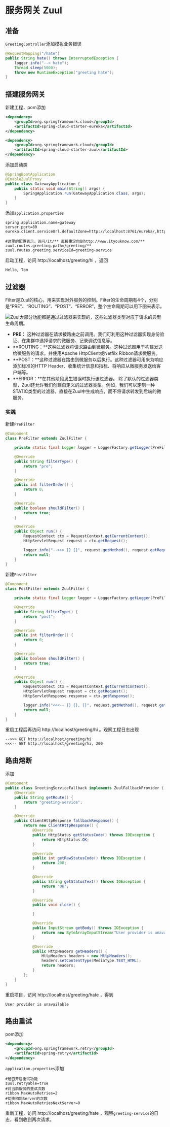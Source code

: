 # 服务网关 Zuul

## 准备

`GreetingController`添加模拟业务错误

```java
@RequestMapping("/hate")
public String hate() throws InterruptedException {
    logger.info("--> hate");
    Thread.sleep(5000);
    throw new RuntimeException("greeting hate");
}
```

## 搭建服务网关

新建工程，pom添加

```xml
<dependency>
    <groupId>org.springframework.cloud</groupId>
    <artifactId>spring-cloud-starter-eureka</artifactId>
</dependency>

<dependency>
	<groupId>org.springframework.cloud</groupId>
	<artifactId>spring-cloud-starter-zuul</artifactId>
</dependency>
```

添加启动类

```java
@SpringBootApplication
@EnableZuulProxy
public class GatewayApplication {
    public static void main(String[] args) {
        SpringApplication.run(GatewayApplication.class, args);
    }
}
```

添加`application.properties`

```properties
spring.application.name=gateway
server.port=80
eureka.client.serviceUrl.defaultZone=http://localhost:8761/eureka/,http://localhost:8762/eureka/

#这里的配置表示，访问/it/** 直接重定向到http://www.ityouknow.com/**
zuul.routes.greeting.path=/greeting/**
zuul.routes.greeting.serviceId=greeting-service
```

启动工程，访问 http://localhost/greeting/hi ，返回

```
Hello, Tom
```

## 过滤器

Filter是Zuul的核心，用来实现对外服务的控制。Filter的生命周期有4个，分别是“PRE”、“ROUTING”、“POST”、“ERROR”，整个生命周期可以用下图来表示。

![](http://www.ityouknow.com/assets/images/2018/springcloud/zuul-core.png)Zuul大部分功能都是通过过滤器来实现的，这些过滤器类型对应于请求的典型生命周期。

- **PRE：** 这种过滤器在请求被路由之前调用。我们可利用这种过滤器实现身份验证、在集群中选择请求的微服务、记录调试信息等。
- **ROUTING：**这种过滤器将请求路由到微服务。这种过滤器用于构建发送给微服务的请求，并使用Apache HttpClient或Netfilx Ribbon请求微服务。
- **POST：**这种过滤器在路由到微服务以后执行。这种过滤器可用来为响应添加标准的HTTP Header、收集统计信息和指标、将响应从微服务发送给客户端等。
- **ERROR：**在其他阶段发生错误时执行该过滤器。 除了默认的过滤器类型，Zuul还允许我们创建自定义的过滤器类型。例如，我们可以定制一种STATIC类型的过滤器，直接在Zuul中生成响应，而不将请求转发到后端的微服务。

### 实践

新建`PreFilter`

```java
@Component
class PreFilter extends ZuulFilter {

    private static final Logger logger = LoggerFactory.getLogger(PreFilter.class);

    @Override
    public String filterType() {
        return "pre";
    }

    @Override
    public int filterOrder() {
        return 0;
    }

    @Override
    public boolean shouldFilter() {
        return true;
    }

    @Override
    public Object run() {
        RequestContext ctx = RequestContext.getCurrentContext();
        HttpServletRequest request = ctx.getRequest();

        logger.info("-->>> {} {}", request.getMethod(), request.getRequestURL().toString());
        return null;
    }
}
```

新建`PostFilter`

```java
@Component
class PostFilter extends ZuulFilter {

    private static final Logger logger = LoggerFactory.getLogger(PreFilter.class);

    @Override
    public String filterType() {
        return "post";
    }

    @Override
    public int filterOrder() {
        return 0;
    }

    @Override
    public boolean shouldFilter() {
        return true;
    }

    @Override
    public Object run() {
        RequestContext ctx = RequestContext.getCurrentContext();
        HttpServletRequest request = ctx.getRequest();
        HttpServletResponse response = ctx.getResponse();

        logger.info("<<<-- {} {}, {}", request.getMethod(), request.getRequestURL().toString(), response.getStatus());
        return null;
    }
}
```

重启工程后再访问 http://localhost/greeting/hi 。观察工程日志出现

```
-->>> GET http://localhost/greeting/hi
<<<-- GET http://localhost/greeting/hi, 200
```

## 路由熔断

添加

```java
@Component
public class GreetingServiceFallback implements ZuulFallbackProvider {
    @Override
    public String getRoute() {
        return "greeting-service";
    }

    @Override
    public ClientHttpResponse fallbackResponse() {
        return new ClientHttpResponse() {
            @Override
            public HttpStatus getStatusCode() throws IOException {
                return HttpStatus.OK;
            }

            @Override
            public int getRawStatusCode() throws IOException {
                return 200;
            }

            @Override
            public String getStatusText() throws IOException {
                return "OK";
            }

            @Override
            public void close() {

            }

            @Override
            public InputStream getBody() throws IOException {
                return new ByteArrayInputStream("User provider is unavailable".getBytes());
            }

            @Override
            public HttpHeaders getHeaders() {
                HttpHeaders headers = new HttpHeaders();
                headers.setContentType(MediaType.TEXT_HTML);
                return headers;
            }
        };
    }
}
```

重启项目，访问 http://localhost/greeting/hate ，得到

```
User provider is unavailable
```

## 路由重试

pom添加

```xml
<dependency>
	<groupId>org.springframework.retry</groupId>
	<artifactId>spring-retry</artifactId>
</dependency>
```

`application.properties`添加

```properties
#是否开启重试功能
zuul.retryable=true
#对当前服务的重试次数
ribbon.MaxAutoRetries=2
#切换相同Server的次数
ribbon.MaxAutoRetriesNextServer=0
```

重新工程，访问 http://localhost/greeting/hate ，观察`greeting-service`的日志，看到收到两次请求。